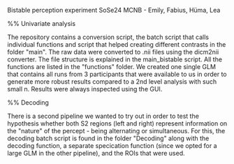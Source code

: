 Bistable perception experiment SoSe24 MCNB - Emily, Fabius, Hüma, Lea

  %% Univariate analysis

The repository contains a conversion script, the batch script that calls individual functions and script that helped creating 
different contrasts in the folder "main". The raw data were converted to .nii files using the dicm2nii converter. 
The file structure is explained in the main_bistable script. 
All the functions are listed in the "functions" folder. 
We created one single GLM that contains all runs from 3 participants that were available to us in order to generate more robust 
results compared to a 2nd level analysis with such small n. 
Results were always inspected using the GUI.

  %% Decoding

There is a second pipeline we wanted to try out in order to test the hypothesis whether both S2 regions (left and right) represent
information on the "nature" of the percept - being alternating or simultaneous. For this, the decoding batch script is found in 
the folder "Decoding" along with the decoding function, a separate specication function (since we opted for a large GLM in the 
other pipeline), and the ROIs that were used. 
